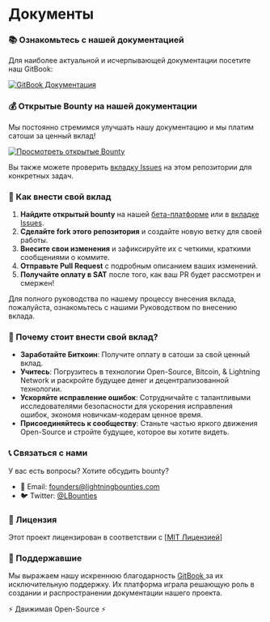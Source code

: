 # Документы

### 📚 Ознакомьтесь с нашей документацией

Для наиболее актуальной и исчерпывающей документации посетите наш GitBook:

[![GitBook Документация](https://img.shields.io/badge/GitBook-%D0%94%D0%BE%D0%BA%D1%83%D0%BC%D0%B5%D0%BD%D1%82%D0%B0%D1%86%D0%B8%D1%8F-blue?style=for-the-badge\&logo=gitbook)](https://lightning-bounties.gitbook.io/docs/getting-started/getting-started)

### 💰 Открытые Bounty на нашей документации

Мы постоянно стремимся улучшать нашу документацию и мы платим сатоши за ценный вклад!

[![Просмотреть открытые Bounty](https://img.shields.io/badge/%D0%9F%D1%80%D0%BE%D1%81%D0%BC%D0%BE%D1%82%D1%80%D0%B5%D1%82%D1%8C%20%D0%9E%D1%82%D0%BA%D1%80%D1%8B%D1%82%D1%8B%D0%B5%20Bounty-orange?style=for-the-badge)](https://beta.lightningbounties.com)

Вы также можете проверить [вкладку Issues](https://github.com/Lightning-Bounties/docs/issues) на этом репозитории для конкретных задач.

### 🚀 Как внести свой вклад

1. **Найдите открытый bounty** на нашей [бета-платформе](https://beta.lightningbounties.com) или в [вкладке Issues](https://github.com/Lightning-Bounties/docs/issues).
2. **Сделайте fork этого репозитория** и создайте новую ветку для своей работы.
3. **Внесите свои изменения** и зафиксируйте их с четкими, краткими сообщениями о коммите.
4. **Отправьте Pull Request** с подробным описанием ваших изменений.
5. **Получайте оплату в SAT** после того, как ваш PR будет рассмотрен и смержен!

Для полного руководства по нашему процессу внесения вклада, пожалуйста, ознакомьтесь с нашими Руководством по внесению вклада.

### 🌟 Почему стоит внести свой вклад?

* **Заработайте Биткоин**: Получите оплату в сатоши за свой ценный вклад.
* **Учитесь**: Погрузитесь в технологии Open-Source, Bitcoin, & Lightning Network и раскройте будущее денег и децентрализованной технологии.
* **Ускоряйте исправление ошибок**: Сотрудничайте с талантливыми исследователями безопасности для ускорения исправления ошибок, экономя новичкам-кодерам ценное время.
* **Присоединяйтесь к сообществу**: Станьте частью яркого движения Open-Source и стройте будущее, которое вы хотите видеть.

### 📞 Связаться с нами

У вас есть вопросы? Хотите обсудить bounty?

* 📧 Email: [founders@lightningbounties.com](mailto:founders@lightningbounties.com)
* 🐦 Twitter: [@LBounties](https://x.com/LBounties)

### 📜 Лицензия

Этот проект лицензирован в соответствии с \[[MIT Лицензией](https://github.com/Lightning-Bounties/docs?tab=License-1-ov-file)]

### :handshake: Поддержавшие

Мы выражаем нашу искреннюю благодарность [GitBook ](https://www.gitbook.com/)за их исключительную поддержку. Их платформа играла решающую роль в создании и распространении документации нашего проекта.

⚡ Движимая Open-Source ⚡
